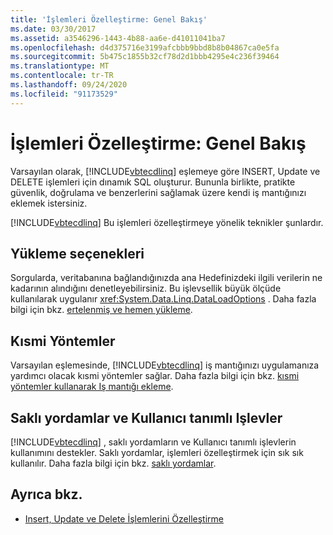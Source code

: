 ```yaml
---
title: 'İşlemleri Özelleştirme: Genel Bakış'
ms.date: 03/30/2017
ms.assetid: a3546296-1443-4b88-aa6e-d41011041ba7
ms.openlocfilehash: d4d375716e3199afcbbb9bbd8b8b04867ca0e5fa
ms.sourcegitcommit: 5b475c1855b32cf78d2d1bbb4295e4c236f39464
ms.translationtype: MT
ms.contentlocale: tr-TR
ms.lasthandoff: 09/24/2020
ms.locfileid: "91173529"
---
```

# <a name="customizing-operations-overview"></a>İşlemleri Özelleştirme: Genel Bakış

Varsayılan olarak, [!INCLUDE[vbtecdlinq](../../../../../../includes/vbtecdlinq-md.md)] eşlemeye göre INSERT, Update ve DELETE işlemleri için dınamık SQL oluşturur. Bununla birlikte, pratikte güvenlik, doğrulama ve benzerlerini sağlamak üzere kendi iş mantığınızı eklemek istersiniz.  
  
 [!INCLUDE[vbtecdlinq](../../../../../../includes/vbtecdlinq-md.md)] Bu işlemleri özelleştirmeye yönelik teknikler şunlardır.  
  
## <a name="loading-options"></a>Yükleme seçenekleri  

 Sorgularda, veritabanına bağlandığınızda ana Hedefinizdeki ilgili verilerin ne kadarının alındığını denetleyebilirsiniz. Bu işlevsellik büyük ölçüde kullanılarak uygulanır <xref:System.Data.Linq.DataLoadOptions> . Daha fazla bilgi için bkz. [ertelenmiş ve hemen yükleme](deferred-versus-immediate-loading.md).  
  
## <a name="partial-methods"></a>Kısmi Yöntemler  

 Varsayılan eşlemesinde, [!INCLUDE[vbtecdlinq](../../../../../../includes/vbtecdlinq-md.md)] iş mantığınızı uygulamanıza yardımcı olacak kısmi yöntemler sağlar. Daha fazla bilgi için bkz. [kısmi yöntemler kullanarak Iş mantığı ekleme](adding-business-logic-by-using-partial-methods.md).  
  
## <a name="stored-procedures-and-user-defined-functions"></a>Saklı yordamlar ve Kullanıcı tanımlı Işlevler  

 [!INCLUDE[vbtecdlinq](../../../../../../includes/vbtecdlinq-md.md)] , saklı yordamların ve Kullanıcı tanımlı işlevlerin kullanımını destekler. Saklı yordamlar, işlemleri özelleştirmek için sık sık kullanılır. Daha fazla bilgi için bkz. [saklı yordamlar](stored-procedures.md).  
  
## <a name="see-also"></a>Ayrıca bkz.

- [Insert, Update ve Delete İşlemlerini Özelleştirme](customizing-insert-update-and-delete-operations.md)
